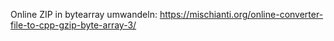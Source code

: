 Online ZIP in bytearray umwandeln:
https://mischianti.org/online-converter-file-to-cpp-gzip-byte-array-3/